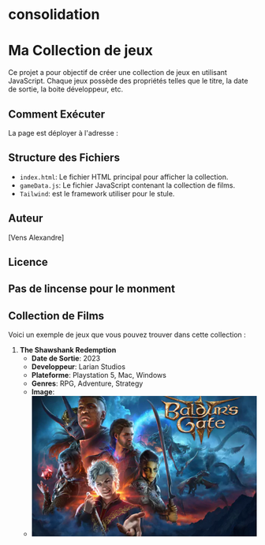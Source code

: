 # consolidation
# Ma Collection de jeux

Ce projet a pour objectif de créer une collection de jeux en utilisant JavaScript. Chaque jeux possède des propriétés telles que le titre, la date de sortie, la boite développeur, etc.

## Comment Exécuter

La page est déployer à l'adresse :


## Structure des Fichiers

- `index.html`: Le fichier HTML principal pour afficher la collection.
- `gameData.js`: Le fichier JavaScript contenant la collection de films.
-  `Tailwind`: est le framework utiliser pour le stule.

## Auteur
[Vens Alexandre]

## Licence

Pas de lincense pour le monment
---

## Collection de Films

Voici un exemple de jeux que vous pouvez trouver dans cette collection :

1. **The Shawshank Redemption**
   - **Date de Sortie**: 2023
   - **Developpeur**: Larian Studios
   - **Plateforme**: Playstation 5, Mac, Windows
   - **Genres**: RPG, Adventure, Strategy
   - **Image**:
   - ![Image du film](./public/games/BG3.webp)



